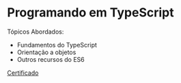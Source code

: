 # Programando em TypeScript

Tópicos Abordados:
   - Fundamentos do TypeScript
   - Orientação a objetos
   - Outros recursos do ES6
   
   <a href="https://www.algaworks.com/certs/Q8LIY9SG4W/" rel="noopener">Certificado</a>
